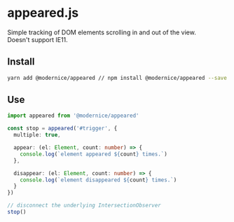 # appeared.js

Simple tracking of DOM elements scrolling in and out of the view.  
Doesn't support IE11.

## Install

```sh
yarn add @modernice/appeared // npm install @modernice/appeared --save
```

## Use

```ts
import appeared from '@modernice/appeared'

const stop = appeared('#trigger', {
  multiple: true,

  appear: (el: Element, count: number) => {
    console.log(`element appeared ${count} times.`)
  },

  disappear: (el: Element, count: number) => {
    console.log(`element disappeared ${count} times.`)
  }
})

// disconnect the underlying IntersectionObserver
stop()
```
